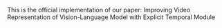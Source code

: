 This is the official implementation of our paper: Improving Video Representation of Vision-Language Model with Explicit Temporal Module
